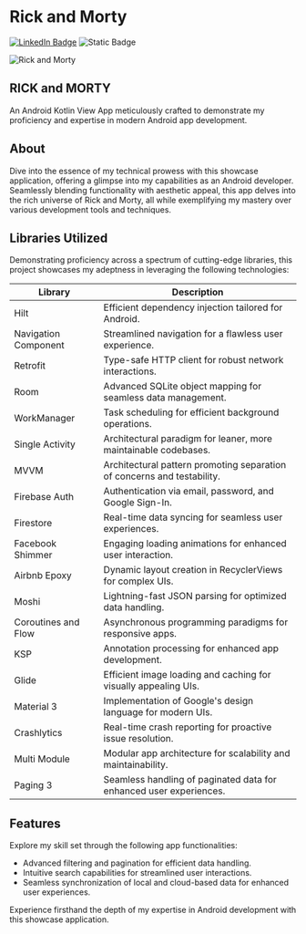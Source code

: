 # Rick and Morty

<a href="https://www.linkedin.com/in/khattab-dev/"><img alt="LinkedIn Badge" src="https://img.shields.io/badge/LinkedIn-khattab--dev-blue?logo=Linkedin"></a>
<img alt="Static Badge" src="https://img.shields.io/badge/Android-View-green?logo=android">

![Rick and Morty](https://github.com/AhmedKhattab01/Rick-And-Morty/assets/92499066/6d274a1d-efd7-437d-886e-c09cd9b78033)

## RICK and MORTY

An Android Kotlin View App meticulously crafted to demonstrate my proficiency and expertise in modern Android app development.

## About

Dive into the essence of my technical prowess with this showcase application, offering a glimpse into my capabilities as an Android developer. Seamlessly blending functionality with aesthetic appeal, this app delves into the rich universe of Rick and Morty, all while exemplifying my mastery over various development tools and techniques.

## Libraries Utilized

Demonstrating proficiency across a spectrum of cutting-edge libraries, this project showcases my adeptness in leveraging the following technologies:

| Library              | Description                                                                                  |
|----------------------|----------------------------------------------------------------------------------------------|
| Hilt                 | Efficient dependency injection tailored for Android.                                          |
| Navigation Component | Streamlined navigation for a flawless user experience.                                        |
| Retrofit             | Type-safe HTTP client for robust network interactions.                                         |
| Room                 | Advanced SQLite object mapping for seamless data management.                                   |
| WorkManager          | Task scheduling for efficient background operations.                                            |
| Single Activity      | Architectural paradigm for leaner, more maintainable codebases.                                 |
| MVVM                 | Architectural pattern promoting separation of concerns and testability.                        |
| Firebase Auth        | Authentication via email, password, and Google Sign-In.                                        |
| Firestore            | Real-time data syncing for seamless user experiences.                                           |
| Facebook Shimmer     | Engaging loading animations for enhanced user interaction.                                      |
| Airbnb Epoxy         | Dynamic layout creation in RecyclerViews for complex UIs.                                       |
| Moshi                | Lightning-fast JSON parsing for optimized data handling.                                        |
| Coroutines and Flow  | Asynchronous programming paradigms for responsive apps.                                        |
| KSP                  | Annotation processing for enhanced app development.                                             |
| Glide                | Efficient image loading and caching for visually appealing UIs.                                 |
| Material 3           | Implementation of Google's design language for modern UIs.                                     |
| Crashlytics          | Real-time crash reporting for proactive issue resolution.                                       |
| Multi Module         | Modular app architecture for scalability and maintainability.                                    |
| Paging 3             | Seamless handling of paginated data for enhanced user experiences.                              |

## Features

Explore my skill set through the following app functionalities:

- Advanced filtering and pagination for efficient data handling.
- Intuitive search capabilities for streamlined user interactions.
- Seamless synchronization of local and cloud-based data for enhanced user experiences.

Experience firsthand the depth of my expertise in Android development with this showcase application.
